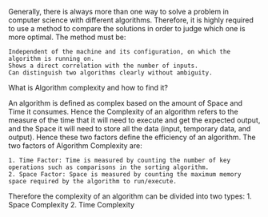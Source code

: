 Generally, there is always more than one way to solve a problem in computer science with different algorithms. Therefore, it is highly required to use a method to compare the solutions in order to judge which one is more optimal. The method must be:

    Independent of the machine and its configuration, on which the algorithm is running on.
    Shows a direct correlation with the number of inputs.
    Can distinguish two algorithms clearly without ambiguity.


What is Algorithm complexity and how to find it?

An algorithm is defined as complex based on the amount of Space and Time it consumes. Hence the Complexity of an algorithm refers to the measure of the time that it will need to execute and get the expected output, and the Space it will need to store all the data (input, temporary data, and output). Hence these two factors define the efficiency of an algorithm.
The two factors of Algorithm Complexity are:

    1. Time Factor: Time is measured by counting the number of key operations such as comparisons in the sorting algorithm.
    2. Space Factor: Space is measured by counting the maximum memory space required by the algorithm to run/execute.

Therefore the complexity of an algorithm can be divided into two types: 
    1. Space Complexity 
    2. Time Complexity
